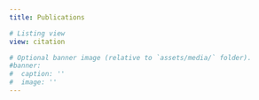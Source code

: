 ```yaml
---
title: Publications

# Listing view
view: citation

# Optional banner image (relative to `assets/media/` folder).
#banner:
#  caption: ''
#  image: ''
---
```

